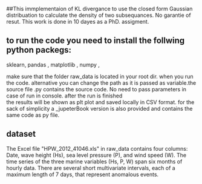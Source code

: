 ##This immplementaion of KL divergance to use the closed form Gaussian distribuation to calculate the density of two subsequances. No garantie of resut. This work is done in 10 dayes as a PhD. assigment. 

## to run the code you need to install the follwing python packegs: 
sklearn, 
 pandas ,
 matplotlib ,
 numpy ,
 
make sure that the folder raw_data is located in your root dir. when you run the code. alternative you can change the path as it is passed as variable.the source file .py contains the source code. No need to pass parameters in case of run in console. after the run is finished  
the results will be shown as plt plot and saved locally in CSV format. for the sack of simplicity a _jupeterBook version is also provided and contains the same code as py file.

## dataset
The Excel file "HPW_2012_41046.xls"  in raw_data  contains four columns: 
Date, wave height (Hs), sea level pressure (P), and wind speed (W). 
The time series of the three marine variables (Hs, P, W) span six 
months of hourly data. There are several short multivariate 
intervals,  each of a maximum length of 7 days,  that represent 
anomalous events.
